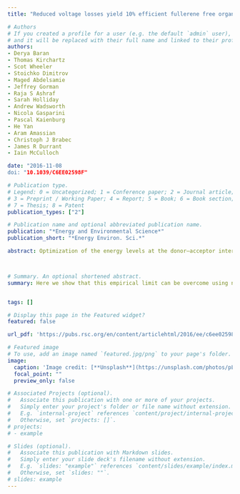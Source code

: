```yaml
---
title: "Reduced voltage losses yield 10% efficient fullerene free organic solar cells with> 1 V open circuit voltages"

# Authors
# If you created a profile for a user (e.g. the default `admin` user), write the username (folder name) here 
# and it will be replaced with their full name and linked to their profile.
authors:
- Derya Baran
- Thomas Kirchartz
- Scot Wheeler
- Stoichko Dimitrov
- Maged Abdelsamie
- Jeffrey Gorman
- Raja S Ashraf
- Sarah Holliday
- Andrew Wadsworth
- Nicola Gasparini
- Pascal Kaienburg
- He Yan
- Aram Amassian
- Christoph J Brabec
- James R Durrant
- Iain McCulloch

date: "2016-11-08
doi: "10.1039/C6EE02598F"

# Publication type.
# Legend: 0 = Uncategorized; 1 = Conference paper; 2 = Journal article;
# 3 = Preprint / Working Paper; 4 = Report; 5 = Book; 6 = Book section;
# 7 = Thesis; 8 = Patent
publication_types: ["2"]

# Publication name and optional abbreviated publication name.
publication: "*Energy and Environmental Science*"
publication_short: "*Energy Environ. Sci.*"

abstract: Optimization of the energy levels at the donor–acceptor interface of organic solar cells has driven their efficiencies to above 10%. However, further improvements towards efficiencies comparable with inorganic solar cells remain challenging because of high recombination losses, which empirically limit the open-circuit voltage (Voc) to typically less than 1 V. Here we show that this empirical limit can be overcome using non-fullerene acceptors blended with the low band gap polymer PffBT4T-2DT leading to efficiencies approaching 10% (9.95%). We achieve Voc up to 1.12 V, which corresponds to a loss of only Eg/q − Voc = 0.5 ± 0.01 V between the optical bandgap Eg of the polymer and Voc. This high Voc is shown to be associated with the achievement of remarkably low non-geminate and non-radiative recombination losses in these devices. Suppression of non-radiative recombination implies high external electroluminescence quantum efficiencies which are orders of magnitude higher than those of equivalent devices employing fullerene acceptors. Using the balance between reduced recombination losses and good photocurrent generation efficiencies achieved experimentally as a baseline for simulations of the efficiency potential of organic solar cells, we estimate that efficiencies of up to 20% are achievable if band gaps and fill factors are further optimized.



# Summary. An optional shortened abstract.
summary: Here we show that this empirical limit can be overcome using non-fullerene acceptors blended with the low band gap polymer PffBT4T-2DT leading to efficiencies approaching 10% (9.95%). We achieve Voc up to 1.12 V, which corresponds to a loss of only Eg/q − Voc = 0.5 ± 0.01 V between the optical bandgap Eg of the polymer and Voc. This high Voc is shown to be associated with the achievement of remarkably low non-geminate and non-radiative recombination losses in these devices.


tags: []

# Display this page in the Featured widget?
featured: false

url_pdf: 'https://pubs.rsc.org/en/content/articlehtml/2016/ee/c6ee02598f'

# Featured image
# To use, add an image named `featured.jpg/png` to your page's folder. 
image:
  caption: 'Image credit: [**Unsplash**](https://unsplash.com/photos/pLCdAaMFLTE)'
  focal_point: ""
  preview_only: false

# Associated Projects (optional).
#   Associate this publication with one or more of your projects.
#   Simply enter your project's folder or file name without extension.
#   E.g. `internal-project` references `content/project/internal-project/index.md`.
#   Otherwise, set `projects: []`.
# projects:
# - example

# Slides (optional).
#   Associate this publication with Markdown slides.
#   Simply enter your slide deck's filename without extension.
#   E.g. `slides: "example"` references `content/slides/example/index.md`.
#   Otherwise, set `slides: ""`.
# slides: example
---
```


